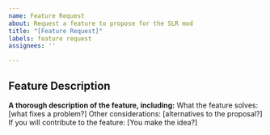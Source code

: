 ```yaml
---
name: Feature Request
about: Request a feature to propose for the SLR mod
title: "[Feature Request]"
labels: feature request
assignees: ''

---
```


## Feature Description
**A thorough description of the feature, including:**
	What the feature solves: [what fixes a problem?]
	Other considerations: [alternatives to the proposal?]
	If you will contribute to the feature: [You make the idea?]
